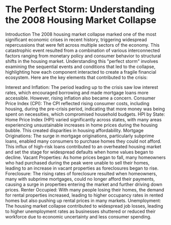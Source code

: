 # The Perfect Storm: Understanding the 2008 Housing Market Collapse
Introduction
The 2008 housing market collapse marked one of the most significant economic crises in recent history, triggering widespread repercussions that were felt across multiple sectors of the economy. This catastrophic event resulted from a combination of various interconnected factors ranging from monetary policy and consumer behavior to structural shifts in the housing market. Understanding this "perfect storm" involves examining the sequential events and conditions that led to the collapse, highlighting how each component interacted to create a fragile financial ecosystem. Here are the key elements that contributed to the crisis:

Interest and Inflation: The period leading up to the crisis saw low interest rates, which encouraged borrowing and made mortgage loans more accessible. However, rising inflation also became a concern.
Consumer Price Index (CPI): The CPI reflected rising consumer costs, including housing, during the pre-crisis period, indicating that more money was being spent on necessities, which compromised household budgets.
HPI by State: Home Price Index (HPI) varied significantly across states, with many areas experiencing unsustainable increases in home prices during the housing bubble. This created disparities in housing affordability.
Mortgage Originations: The surge in mortgage originations, particularly subprime loans, enabled many consumers to purchase homes they could not afford. This influx of high-risk loans contributed to an overheated housing market and set the stage for widespread defaults when home values began to decline.
Vacant Properties: As home prices began to fall, many homeowners who had purchased during the peak were unable to sell their homes, leading to an increase in vacant properties as foreclosures began to rise.
Foreclosure: The rising rates of foreclosure resulted when homeowners, many with subprime mortgages, could no longer afford their payments, causing a surge in properties entering the market and further driving down prices.
Renter Occupied: With many people losing their homes, the demand for rental properties increased, leading to higher occupancy rates in rented homes but also pushing up rental prices in many markets.
Unemployment: The housing market collapse contributed to widespread job losses, leading to higher unemployment rates as businesses shuttered or reduced their workforce due to economic uncertainty and less consumer spending.
